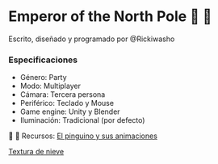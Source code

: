 # Emperor of the North Pole 🐧 🧊
Escrito, diseñado y programado por @Rickiwasho

### Especificaciones

 - Género: Party
 - Modo: Multiplayer
 - Cámara: Tercera persona
 - Periférico: Teclado y Mouse
 - Game engine: Unity y Blender
 - Iluminación: Tradicional (por defecto)


🐧 🧊
Recursos:
[El pinguino y sus animaciones](https://assetstore.unity.com/packages/templates/tutorials/dyp-the-penguin-174519)


[Textura de nieve](https://assetstore.unity.com/packages/2d/textures-materials/4-snow-materials-high-quality-materials-collection-69201)
